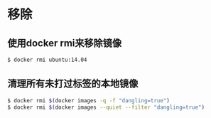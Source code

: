 # 移除
## 使用docker rmi来移除镜像
```bash
$ docker rmi ubuntu:14.04
```
## 清理所有未打过标签的本地镜像
```bash
$ docker rmi $(docker images -q -f "dangling=true")
$ docker rmi $(docker images --quiet --filter "dangling=true")
```